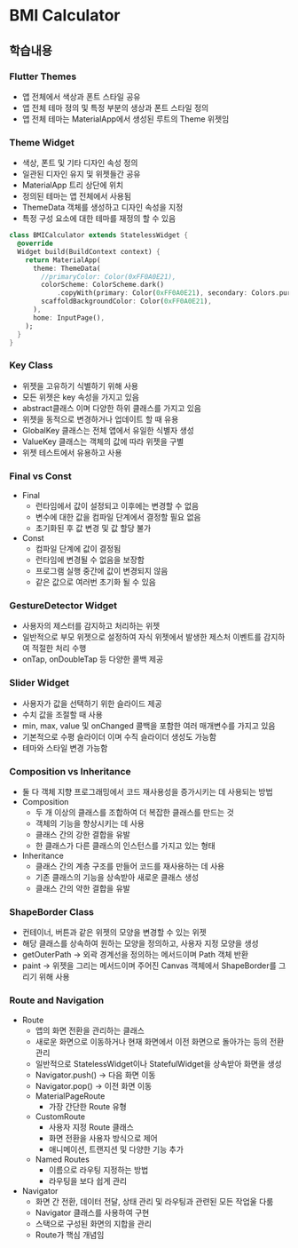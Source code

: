 # BMI Calculator

## 학습내용

### Flutter Themes

* 앱 전체에서 색상과 폰트 스타일 공유
* 앱 전체 테마 정의 및 특정 부분의 생상과 폰트 스타일 정의
* 앱 전체 테마는 MaterialApp에서 생성된 루트의 Theme 위젯임

### Theme Widget

* 색상, 폰트 및 기타 디자인 속성 정의
* 일관된 디자인 유지 및 위젯들간 공유
* MaterialApp 트리 상단에 위치
* 정의된 테마는 앱 전체에서 사용됨
* ThemeData 객체를 생성하고 디자인 속성을 지정
* 특정 구성 요소에 대한 테마를 재정의 할 수 있음

```dart
class BMICalculator extends StatelessWidget {
  @override
  Widget build(BuildContext context) {
    return MaterialApp(
      theme: ThemeData(
        //primaryColor: Color(0xFF0A0E21),
        colorScheme: ColorScheme.dark()
            .copyWith(primary: Color(0xFF0A0E21), secondary: Colors.purple),
        scaffoldBackgroundColor: Color(0xFF0A0E21),
      ),
      home: InputPage(),
    );
  }
}
```

### Key Class

* 위젯을 고유하기 식별하기 위해 사용
* 모든 위젯은 key 속성을 가지고 있음
* abstract클래스 이며 다양한 하위 클래스를 가지고 있음
* 위젯을 동적으로 변경하거나 업데이트 할 때 유용
* GlobalKey 클래스는 전체 앱에서 유일한 식별자 생성
* ValueKey 클래스는 객체의 값에 따라 위젯을 구별
* 위젯 테스트에서 유용하고 사용

### Final vs Const

* Final
  * 런타임에서 값이 설정되고 이후에는 변경할 수 없음
  * 변수에 대한 값을 컴파일 단계에서 결정할 필요 없음
  * 초기화된 후 값 변경 및 값 할당 불가
* Const
  * 컴파일 단계에 값이 결정됨
  * 런타임에 변경될 수 없음을 보장함
  * 프로그램 실행 중간에 값이 변경되지 않음
  * 같은 값으로 여러번 초기화 될 수 있음

### GestureDetector Widget

* 사용자의 제스터를 감지하고 처리하는 위젯
* 일반적으로 부모 위젯으로 설정하여 자식 위젯에서 발생한 제스처 이벤트를 감지하여 적절한 처리 수행
* onTap, onDoubleTap 등 다양한 콜백 제공

### Slider Widget

* 사용자가 값을 선택하기 위한 슬라이드 제공
* 수치 값을 조절할 때 사용
* min, max, value 및 onChanged 콜백을 포함한 여러 매개변수를 가지고 있음
* 기본적으로 수평 슬라이더 이며 수직 슬라이더 생성도 가능함
* 테마와 스타일 변경 가능함

### Composition vs Inheritance

* 둘 다 객체 지향 프로그래밍에서 코드 재사용성을 증가시키는 데 사용되는 방법
* Composition
  * 두 개 이상의 클래스를 조합하여 더 복잡한 클래스를 만드는 것
  * 객체의 기능을 향상시키는 데 사용
  * 클래스 간의 강한 결합을 유발
  * 한 클래스가 다른 클래스의 인스턴스를 가지고 있는 형태
* Inheritance
  * 클래스 간의 계층 구조를 만들어 코드를 재사용하는 데 사용
  * 기존 클래스의 기능을 상속받아 새로운 클래스 생성
  * 클래스 간의 약한 결합을 유발

### ShapeBorder Class

* 컨테이너, 버튼과 같은 위젯의 모양을 변경할 수 있는 위젯
* 해당 클래스를 상속하여 원하는 모양을 정의하고, 사용자 지정 모양을 생성
* getOuterPath -> 외곽 경계선을 정의하는 메서드이며 Path 객체 반환
* paint -> 위젯을 그리는 메서드이며 주어진 Canvas 객체에서 ShapeBorder를 그리기 위해 사용

### Route and Navigation

* Route
  * 앱의 화면 전환을 관리하는 클래스
  * 새로운 화면으로 이동하거나 현재 화면에서 이전 화면으로 돌아가는 등의 전환 관리
  * 일반적으로 StatelessWidget이나 StatefulWidget을 상속받아 화면을 생성
  * Navigator.push() -> 다음 화면 이동
  * Navigator.pop() -> 이전 화면 이동
  * MaterialPageRoute
    * 가장 간단한 Route 유형
  * CustomRoute
    * 사용자 지정 Route 클래스
    * 화면 전환을 사용자 방식으로 제어
    * 애니메이션, 트랜지션 및 다양한 기능 추가
  * Named Routes
    * 이름으로 라우팅 지정하는 방법
    * 라우팅을 보다 쉽게 관리
* Navigator
  * 화면 간 전환, 데이터 전달, 상태 관리 및 라우팅과 관련된 모든 작업울 다룸
  * Navigator 클래스를 사용하여 구현
  * 스택으로 구성된 화면의 지합을 관리
  * Route가 핵심 개념임
